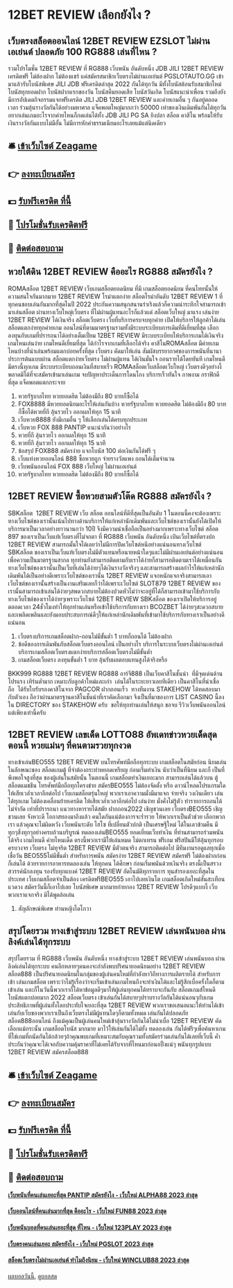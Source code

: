 # 12BET REVIEW เลือกยังไง ?
## เว็บตรงสล็อตออนไลน์ 12BET REVIEW EZSLOT ไม่ผ่านเอเย่นต์ ปลอดภัย 100 RG888 เล่นที่ไหน ?
รวมโปรโมชั่น 12BET REVIEW ที่ RG888 เว็บพนัน อันดับหนึ่ง JDB JILI 12BET REVIEW เครดิตฟรี ไม่ต้องฝาก ไม่ต้องแชร์ แค่สมัครสมาชิกเว็บตรงไม่ผ่านเอเย่นต์ PGSLOTAUTO.GG เข้ามาแล้วรับโบนัสพิเศษ JILI JDB ฟรีเครดิตล่าสุด 2022 กันได้ทุกวัน มีทั้งโบนัสต้อนรับสมาชิกใหม่ โบนัสทุกยอดฝาก โบนัสฝากแรกของวัน โบนัสคืนยอดเสีย โบนัสวันเกิด โบนัสแนะนำเพื่อน รวมถึงยังมีการอัปเดตกิจกรรมแจกฟรีเครดิต JILI JDB 12BET REVIEW และค่ายเกมอื่น ๆ กันอยู่ตลอดเวลา ร่วมลุ้นรางวัลกันได้อย่างมหาศาล แจ็คพอตใหญ่มากกว่า 50000 เท่าของเงินเดิมพันกันได้ทุกวัน อยากเล่นเกมอะไรจากค่ายไหนก็กดเล่นได้ทั้ง JDB JILI PG SA ยิงปลา สล็อต คาสิโน พร้อมให้รับเงินรางวัลกันแบบไม่มีอั้น ไม่มีการหักค่าธรรมเนียมอะไรเลยแม้แต่นิดเดียว

## 🛎 [เข้าเว็บไซต์ Zeagame](https://bit.ly/3SdLNi2)
## 👉 [ลงทะเบียนสมัคร](https://bit.ly/3SdLNi2)
## 💵 [รับฟรีเครดิต ที่นี้](https://bit.ly/3dyRKHj)
## 👑 [โปรโมชั่นรับเครดิตฟรี](https://bit.ly/3dyRKHj)
## 📱 [ติดต่อสอบถาม](https://bit.ly/3dyRKHj)

## หวยใต้ดิน 12BET REVIEW คืออะไร RG888 สมัครยังไง ?
ROMAสล็อต 12BET REVIEW เว็บเกมสล็อตยอดนิยม ที่มี เกมสล็อตยอดนิยม ที่คนไทยนั้นให้ความสนใจกันมากมาย 12BET REVIEW โรม่าแตกง่าย สล็อตโรม่าอันดับ 12BET REVIEW 1 ที่ทุกคนชอบเล่นกันมากที่สุดในปี 2022 ประกันความสนุกสนานร่าเริงแล้วก็ความน่าระทึกใจสามารถเข้ามาเล่นสล็อต ผ่านทางเว็บใหญ่เว็บตรง ที่ไม่ผ่านผู้แทนอะไรก็แล้วแต่ สล็อตเว็บใหญ่ มาแรง เล่นง่าย 12BET REVIEW ได้เงินจริง สล็อตเว็บตรง เว็บที่บริการครบจบทุกค่าย เปิดให้บริการให้ลูกค้าได้เล่น สล็อตแตกง่ายทุกค่ายเกม ออนไลน์ที่ตามมาตรฐานรวมทั้งมีระบบระเบียบการเดิมที่ดีเยี่ยมที่สุด เลือกลงทุนกับเกมที่ปรารถนาได้อย่างเต็มเปี่ยม 12BET REVIEW มีระบบระเบียบให้บริการเกมได้เงินจริง เกมไหนเล่นง่าย เกมไหนดีเยี่ยมที่สุด ได้กำไรจากเกมที่เลือกได้จริง คาสิโนROMAสล็อต มีค่ายเกมไหนบ้างที่น่าเล่นพร้อมแตกบ่อยครั้งที่สุด เว็บตรง คัดมาให้เล่น สัมผัสบรรยากาศของการพนันที่นานาประการต้นแบบผ่าน สล็อตแตกง่ายเว็บตรง ไม่ผ่านผู้แทน ได้เงินมั่นใจ ถอนรายได้โดยทันที เกมไหนดีมีตรงนี้ทุกเกม มีระบบระเบียบถอนเงินที่สบายเร็ว ROMAสล็อตเว็บสล็อตเว็บใหญ่ เว็บตรงดีๆอย่างงี้พลาดมิได้ที่จะสมัครเข้ามาเล่นเกม จบปัญหาประเด็นการโดนโกง บริการเร็วทันใจ ภาพงาม กราฟิกดีที่สุด แจ็คพอตแตกกระจาย
1. หวยรัฐบาลไทย หวยยอดฮิต ไม่ต้องมีถึง 80 บาทก็ซื้อได้
2. FOX8888 มีหวยยอดนิยมอะไรให้เล่นกันบ้าง หวยรัฐบาลไทย หวยยอดฮิต ไม่ต้องมีถึง 80 บาทก็ซื้อได้หวยยี่กี ลุ้นรวยไว ออกผลให้ทุก 15 นาที
3. เว็บหวย8888 ยังมีเกมอื่น ๆ ให้เลือกเล่นได้ครบทุกประเภท
4. เว็บหวย FOX 888 PANTIP แนะนำกันว่าอย่างไร
5. หวยยี่กี ลุ้นรวยไว ออกผลให้ทุก 15 นาที
6. หวยยี่กี ลุ้นรวยไว ออกผลให้ทุก 15 นาที
7. ข้อสรุป FOX888 สมัครง่าย แจกโบนัส 100 ต่อเงินกันได้ฟรี ๆ
8. เว็บแท่งหวยออนไลน์ 888 ซื้อหวยถูก จ่ายรางวัลแพง ถอนได้เต็มจำนวน
9. เว็บพนันออนไลน์ FOX 888 เว็บใหญ่ ไม่ผ่านเอเย่นต์
10. หวยรัฐบาลไทย หวยยอดฮิต ไม่ต้องมีถึง 80 บาทก็ซื้อได้

## 12BET REVIEW ซื้อหวยสามตัวโต๊ด RG888 สมัครยังไง ?
SBKสล็อต  12BET REVIEW เว็บ สล็อต ออนไลน์ที่ดีที่สุดเป็นอันดับ 1 ในตอนนี้คงจะต้องเพราะทางเว็บไซต์ของเรานั้นเน้นไปทางด้านบริการให้แก่เหล่านักเดิมพันและเว็บไซต์ของเรานั้นยังได้เปิดให้บริการมาเป็นเวลาอย่างยาวนานกว่า 10ปี จึงมีความน่าเชื่อถือเป็นอย่างมากเพราะทางเว็บไซต์ สล็อต 897 ของเราเป็นเว็บแท้เว็บตรงที่ไม่จกตา ที่ RG888 เว็บพนัน อันดับหนึ่ง เป้นเว็บไซต์ที่ตรงปก 12BET REVIEW สามารถมั้นใจได้เลยว่าไม่มีการปิดเว็บไซต์หนีอย่างแน่นอนทางเว็บไซต์ SBKสล็อต ของเราเป็นเว็บแท้เว็บตรงไม่มีตัวแทนหรือนายหน้าใดๆและไม่มีผ่านเอเย่นต์อย่างแน่นอนเพื่อความเป็นมาตรฐานสากล ทุกท่านยังสามารถติดตามกับเราได้ง่ายก็สามารถติดตามเราได้เหมื่อนกัน ทางเว็บไซต์ของเรานั้นเป็นเว็บที่เล่นได้ง่ายๆได้เงินรางวัลจริงๆ และสามารถสร้างผลกำไรให้แก่เหล่านักเดิมพันได้เป็นอย่างดีเพราะเว็บไซต์ของเรานั้น 12BET REVIEW แจกหนักแจกจริงสามารถเอาเว็บไซต์ของเรานั้นสร้างเป็นงานเสริมเลยก็ว่าได้เพราะเว็บไซต์ SLOT879 12BET REVIEW ของเรานั้นสามารถเข้าเล่นได้ง่ายๆสพดวกสบายไม่ต้องปวดหัวไม่ว่าจะอยู่ที่ได้ก็สามารถเข้ามาใช้บริการกับทางเว็บไซต์ของเราได้ง่ายๆเพราะเว็บไซต์ 12BET REVIEW SBKสล็อต ของเราเปิดให้บริการอยู่ตลอดเวลา 24ชั่วโมงทำให้ทุกท่านเล่นหรือเข้าใช้บริการกับทางเรา BCOZBET ได้ง่ายๆสะดวกสบายและเพลิดเพลินและยังมอบประสบการณ์ดีๆให้แก่เหล่านักเดิมพันที่เข้ามาใช้บริการกับทางเราเป็นอย่างดีแน่นอน
1. เว็บตรงบริการเกมสล็อตฝาก-ถอนไม่มีขั้นต่ำ 1 บาทก็ถอนได้ ไม่ต้องฝาก
2. ข้อดีของการเดิมพันกับสล็อตเว็บตรงออนไลน์ เป็นอย่างไร บริการในระบบเว็บตรงไม่ผ่านเอเย่นต์บริการเกมสล็อตเว็บตรงแตกง่ายบริการสล็อตเว็บตรงไม่มีขั้นต่ำ
3. เกมสล็อตเว็บตรง ลงทุนขั้นต่ำ 1 บาท ลุ้นรับผลตอบแทนสูงได้จริงหรือ

BKK999 RG888 12BET REVIEW RG888 อาร์จี888 เป็นเว็บคาสิโนชั้นนำ  ที่มีจุดเด่นด้าน โปรแรง เทิร์นต่ำมาก เหมาะกับลูกค้าใหม่และเก่า  เล่นได้ในระยะยาวเลยทีเดียว เป็นคาสิโนที่น่าเชื่อถือ  ได้รับใบรับรองคาสิโนจาก PAGCOR ฝากถอนเร็ว  ทางทีมงาน STAKEHOW ได้ทดสอบมากับตัวเอง ถือว่าผ่านมาตรฐานคาสิโนชั้นนำที่เราคัดเลือกมา จึงเป็นที่มาของการ LIST CASINO นี้ลงใน DIRECTORY ของ STAKEHOW ครับ  ขอให้ทุกท่านเล่นให้สนุก ขอจบ รีวิวเว็บพนันออนไลน์ แต่เพียงเท่านี้ครับ

## 12BET REVIEW เลขเด็ด LOTTO88 อัพเดทข่าวหวยเด็ดสุดตอนนี้ หวยแม่นๆ ที่คนตามรวยทุกงวด
ทางเข้าเล่นBEO555 12BET REVIEW บนโทรศัพท์มือถือทุกระบบ เกมสล็อตในสมัยก่อน นิยมเล่นในลักษณะของ สล็อตเกมตู้ ที่จำต้องกระทำหยอดเหรียญ ก่อนเริ่มทำเงิน นับว่าเป็นที่นิยม และก็ เป็นที่พึงพอใจสูงที่สุด ของผู้เล่นในสมัยนั้น ในตอนนี้ เกมสล็อตทำเงินเยอะมาก สามารถเล่นได้แล้วบน ตู้สล็อตแมชชีน โทรศัพท์มือถือทุกโครงข่าย สมัครBEO555 ไม่ต้องจัดตั้ง หรือ ดาวน์โหลดโปรแกรมใด ให้เสียเวล่ำเวลาอีกต่อไป เว็บเกมสล็อตรุ่นใหญ่ พวกเราเอาความมั่งมีมาแจก จ่ายจริง วงเงินเดียว เล่นได้ทุกเกม ไม่ต้องเคลื่อนย้ายเครดิต ให้เสียเวล่ำเวลาอีกต่อไป เล่นง่าย มั่งคั่งไม่รู้ตัว ทำรายการถอนได้ไม่จำกัด เท่าที่ปรารถนา แนวทางหารายได้สมัย ฝากถอน2022 เชิญชวนเลย เว็บตรงBEO555 เชิญชวนเลย จังหวะดี โอกาสทองมาถึงแล้ว คนใดกันแน่ต้องการจะร่ำรวย ให้พวกเราเป็นตัวช่วย เลือกพวกเรา แล้วคุณจะไม่ผิดหวัง เว็บพนันระดับ ไฮโซ ที่เปลี่ยนตัวปกติ เป็นเศรษฐีใหม่ ได้ในเลวข้ามคืน มีทุกๆสิ่งทุกๆอย่างครบถ้วนบริบูรณ์
ทดลองเล่นBEO555 ยอดเยี่ยมเว็บทำเงิน ที่ท่านสามารถร่วมพนันได้จริง เกมไหนดี ค่ายไหนเด็ด ตรงนี้พวกเรามีให้เล่นหมด ไม่ตกเทรน ฟรีเกม ฟรีสปินมีให้ลุ้นทุกรอบ ครบวงจร เว็บตรง ไม่ทุจริต 12BET REVIEW มีตัวตนจริง สามารถติดต่อไป มีทีมงานรอดูแลทุกเมื่อเชื่อวัน BEO555ไม่มีขั้นต่ำ สำหรับการพนัน สมัครง่าย 12BET REVIEW สมัครฟรี ไม่ต้องฝากก่อนก็เล่นได้ ด้วยรายการอาหารทดลองเล่น ให้ทุกคน ได้ศึกษา ก่อนเริ่มพนันด้วยเงินจริง ตรงนี้เป็นสรวงสวรรค์นักลงทุน รองรับทุกแบงค์ 12BET REVIEW อัตโนมัติทุกรายการ ทุนสำรองเยอะที่สุดในประเทศ เว็บเกมสล็อตจำเป็นต้อง เครดิตฟรีBEO555 เอาไปเลยเงินโต เกมสล็อตเกิดใหม่สั่นสะเทือนแวดวง สมัครวันนี้ก็เอาไปเลย โบนัสพิเศษ มากมายก่ายกอง 12BET REVIEW โปรดีๆแบบงี้ เว็บพวกเราแจกจริง มิได้พูดล้อเล่น
1. สัญลักษณ์พิเศษ ท่านหญิงไดโกวา

## สรุปโดยรวม ทางเข้าสู่ระบบ 12BET REVIEW เล่นพนันบอล ผ่านลิงค์เล่นได้ทุกระบบ
สรุปโดยรวม ที่ RG888 เว็บพนัน อันดับหนึ่ง ทางเข้าสู่ระบบ 12BET REVIEW เล่นพนันบอล ผ่านลิงค์เล่นได้ทุกระบบ คนอีกหลายๆคนคงจะกำลังพบปริศนายอดนิยมอย่าง 12BET REVIEW สล็อต888 เป็นปริศนายอดนิยมในกลุ่มของผู้เล่นคนใหม่ที่กำลังหาวิถีทางการผลิตรายได้ สำหรับการเข้า เล่นเกมสล็อต เพราะว่าไม่รู้เรื่องว่าจะเริ่มเข้าเล่นเกมไหนถึงจะทำเงินได้และไม่รู้สึกเบื่อครั้งใดก็ตามเข้าเล่น และก็ในวันนี้พวกเราก็ได้หาข้อมูลดีๆมาให้ผู้เล่นทุกคนได้ทราบจะกันกับ สล็อตเกมส์ไหนดี โบนัสแตกบ่อยมาก 2022 สล็อตเว็บตรง เข้าเล่นกันได้สบายๆปราบรางวัลกันได้แน่นอนๆกับเกมประสิทธิภาพที่ผู้เล่นทั้งโลกประทับใจเยอะที่สุด 12BET REVIEW พวกเราขอเสนอแนะให้ท่านได้เข้าเล่นกับเว็บของพวกเราเป็นถึงเว็บตรงไม่มีผู้แทนใดๆก็ตามทั้งหมด เล่นกันได้ปลอดภัย สล็อต888ออนไลน์ ถึงแม้คุณเป็นผู้เล่นคนใหม่เข้าลุ้นรางวัลกันได้ไม่น่าเบื่อ 12BET REVIEW คัดเลือกแม้กระนั้น เกมสล็อตโบนัส มากมาย มาไว้ให้เล่นกันได้ไม่ยั้ง ทดลองเล่น กันได้ฟรีๆเพื่อค้นหาเกมที่ใช่เกมที่ถนัดกันได้กล้วยๆถ้าคุณพบเกมที่เหมาะสมกับคุณรวมทั้งสมัครร่วมเล่นกันได้เลยที่เว็บนี้ ค้ำประกันว่าคุณจะได้เจอกับความคุ้มราคาที่ไม่เคยได้รับจากที่ไหนมาก่อนอปิ้งแน่ๆ พนันทุกรูปแบบ 12BET REVIEW สมัครสล็อต888

## 🛎 [เข้าเว็บไซต์ Zeagame](https://bit.ly/3SdLNi2)
## 👉 [ลงทะเบียนสมัคร](https://bit.ly/3SdLNi2)
## 💵 [รับฟรีเครดิต ที่นี้](https://bit.ly/3dyRKHj)
## 👑 [โปรโมชั่นรับเครดิตฟรี](https://bit.ly/3dyRKHj)
## 📱 [ติดต่อสอบถาม](https://bit.ly/3dyRKHj)

#### [เว็บพนันที่คนเล่นเยอะที่สุด PANTIP สมัครยังไง - เว็บใหม่ ALPHA88 2023 ล่าสุด](https://atom.io/themes/เว็บพนันที่คนเล่นเยอะที่สุด%20pantip%20สมัครยังไง%20-%20เว็บใหม่%20alpha88%202023%20ล่าสุด)
#### [เว็บออนไลน์ที่คนเล่นมากที่สุด คืออะไร - เว็บใหม่ FUN88 2023 ล่าสุด](https://atom.io/themes/เว็บออนไลน์ที่คนเล่นมากที่สุด%20คืออะไร%20-%20เว็บใหม่%20fun88%202023%20ล่าสุด)
#### [เว็บพนันบอลที่คนเล่นเยอะที่สุด ที่ไหน - เว็บใหม่ 123PLAY 2023 ล่าสุด](https://atom.io/themes/เว็บพนันบอลที่คนเล่นเยอะที่สุด%20ที่ไหน%20-%20เว็บใหม่%20123play%202023%20ล่าสุด)
#### [เว็บตรงคนเล่นเยอะ สมัครยังไง - เว็บใหม่ PGSLOT 2023 ล่าสุด](https://atom.io/themes/เว็บตรงคนเล่นเยอะ%20สมัครยังไง%20-%20เว็บใหม่%20pgslot%202023%20ล่าสุด)
#### [สล็อตเว็บตรงไม่ผ่านเอเย่นต์ ทำไมถึงนิยม - เว็บใหม่ WINCLUB88 2023 ล่าสุด](https://atom.io/themes/สล็อตเว็บตรงไม่ผ่านเอเย่นต์%20ทำไมถึงนิยม%20-%20เว็บใหม่%20winclub88%202023%20ล่าสุด)

[ผลบอลวันนี้](https://siamsport.tv "ผลบอลวันนี้"), [ดูบอลสด](https://siamsport.tv/ดูบอลสด "ดูบอลสด")